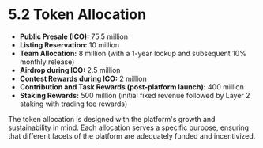 # 5.2 Token Allocation

* **Public Presale (ICO):** 75.5 million
* **Listing Reservation:** 10 million
* **Team Allocation:** 8 million (with a 1-year lockup and subsequent 10% monthly release)
* **Airdrop during ICO:** 2.5 million
* **Contest Rewards during ICO:** 2 million
* **Contribution and Task Rewards (post-platform launch):** 400 million
* **Staking Rewards:** 500 million (initial fixed revenue followed by Layer 2 staking with trading fee rewards)

The token allocation is designed with the platform's growth and sustainability in mind. Each allocation serves a specific purpose, ensuring that different facets of the platform are adequately funded and incentivized.
